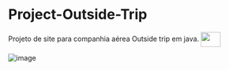 # Project-Outside-Trip
Projeto de site para companhia aérea Outside trip em java.  <img align="center"  height="30" width="40" src="https://user-images.githubusercontent.com/95653155/176981503-6f3ce39c-4d21-4573-aef9-07c153bb096b.png" />




![image](https://user-images.githubusercontent.com/95653155/175184037-7f191a4d-a34c-4fdb-b64a-55dfe041b52a.png)
